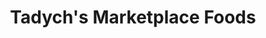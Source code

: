 ---
title: "Tadych's Marketplace Foods"
url: /sturgeon-bay/tadychs-marketplace-foods/
shop: supermarket
---